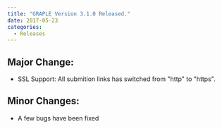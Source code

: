 ```yaml
---
title: "GRAPLE Version 3.1.0 Released."
date: 2017-05-23
categories:
  - Releases
---
```

## Major Change:
* SSL Support: All submition links has switched from "http" to "https".

## Minor Changes:
* A few bugs have been fixed
